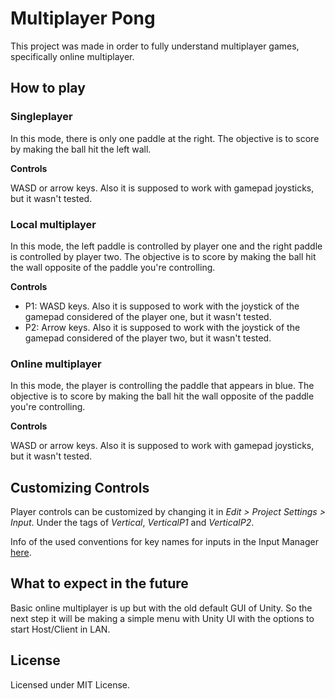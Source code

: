 # Multiplayer Pong
This project was made in order to fully understand multiplayer games, specifically online multiplayer.

## How to play
### **Singleplayer**
In this mode, there is only one paddle at the right. The objective is to score by making the ball hit the left wall.

**Controls**

WASD or arrow keys. Also it is supposed to work with gamepad joysticks, but it wasn't tested.

### **Local multiplayer**
In this mode, the left paddle is controlled by player one and the right paddle is controlled by player two. The objective is to score by making the ball hit the wall opposite of the paddle you're controlling.

**Controls**
- P1: WASD keys. Also it is supposed to work with the joystick of the gamepad considered of the player one, but it wasn't tested.
- P2: Arrow keys. Also it is supposed to work with the joystick of the gamepad considered of the player two, but it wasn't tested.

### **Online multiplayer**
In this mode, the player is controlling the paddle that appears in blue. The objective is to score by making the ball hit the wall opposite of the paddle you're controlling. 

**Controls**

WASD or arrow keys. Also it is supposed to work with gamepad joysticks, but it wasn't tested.

## Customizing Controls
Player controls can be customized by changing it in *Edit > Project Settings > Input*. Under the tags of *Vertical*, *VerticalP1* and *VerticalP2*.

Info of the used conventions for key names for inputs in the Input Manager [here](https://docs.unity3d.com/Manual/ConventionalGameInput.html).

## What to expect in the future
Basic online multiplayer is up but with the old default GUI of Unity. So the next step it will be making a simple menu with Unity UI with the options to start Host/Client in LAN.

## License
Licensed under MIT License.
